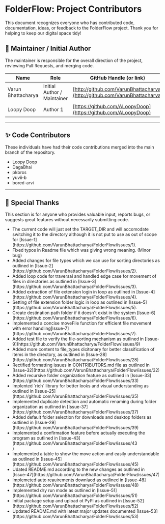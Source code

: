 # FolderFlow: Project Contributors

This document recognizes everyone who has contributed code, documentation, ideas, or feedback to the FolderFlow project. Thank you for helping to keep our digital space tidy!

## 🌟 Maintainer / Initial Author

The maintainer is responsible for the overall direction of the project, reviewing Pull Requests, and merging code.

| Name | Role | GitHub Handle (or link) |
|---|---|---|
| Varun Bhattacharya | Initial Author / Maintainer | [http://github.com/VarunBhattacharya](http://github.com/VarunBhattacharya) |
| Loopy Doop | Author 1 | [https://github.com/ALoopyDoop](https://github.com/ALoopyDoop) |

---

## ✨ Code Contributors

These individuals have had their code contributions merged into the main branch of the repository.

<ul>
  <li>Loopy Doop</li>
  <li>DagaBhai</li>
  <li>pkbros</li>
  <li>yuvii-b</li>
  <li>bored-arvi</li>
</ul>

---

## 🙏 Special Thanks

This section is for anyone who provides valuable input, reports bugs, or suggests great features without necessarily submitting code.

<ul>
  <li>The current code will just set the TARGET_DIR and will accomodate switching it to the directory although it is not put to use as out of scope for [Issue-1](https://github.com/VarunBhattacharya/FolderFlow/issues/1).</li>
  <li>Fixed typos in Readme file which was giving wrong meaning. (Minor bug)</li>
  <li>Added changes for file types which we can use for sorting directories as outlined in [Issue-2](https://github.com/VarunBhattacharya/FolderFlow/issues/2).</li>
  <li>Added loop code for traversal and handled edge case for movement of files in directories as outlined in [Issue-3](https://github.com/VarunBhattacharya/FolderFlow/issues/3).</li>
  <li>Added extraction of file extension login in loop as outlined in [Issue-4](https://github.com/VarunBhattacharya/FolderFlow/issues/4).</li>
  <li>Setting of file extension folder logic in loop as outlined in [Issue-5](https://github.com/VarunBhattacharya/FolderFlow/issues/5).</li>
  <li>Create destination path folder if it doesn't exist in the system [Issue-6](https://github.com/VarunBhattacharya/FolderFlow/issues/6).</li>
  <li>Implemented a concise moveFile function for efficient file movement with error handling[Issue-7](https://github.com/VarunBhattacharya/FolderFlow/issues/7).</li>
  <li>Added test file to verify the file-sorting mechanism as outlined in [Issue-9](https://github.com/VarunBhattacharya/FolderFlow/issues/9)</li>
  <li>Added more content to file_types dicitonary for better classification of items in the directory, as outlined in [Issue-28]
  (https://github.com/VarunBhattacharya/FolderFlow/issues/28)</li>
  <li> Rectified formatting issues in CONTRIBUTORS.md file as outlined in [Issue-32](https://github.com/VarunBhattacharya/FolderFlow/issues/32)</li>
  <li> Added recursive folder organization feature as outlined in [Issue-33](https://github.com/VarunBhattacharya/FolderFlow/issues/33)</li>
  <li> Implented `rich` library for better looks and visual understanding as outlined in [Issue-25](https://github.com/VarunBhattacharya/FolderFlow/issues/35)</li>
  <li> Implemented duplicate detection and automatic renaming during folder organization as outlined in [Issue-37](https://github.com/VarunBhattacharya/FolderFlow/issues/37)</li>
  <li> Added default folder selection for downloads and desktop folders as outlined in [Issue-29](https://github.com/VarunBhattacharya/FolderFlow/issues/39)</li>
  <li> Implemented a confirmation feature before actually executing the program as outlined in [Issue-43](https://github.com/VarunBhattacharya/FolderFlow/issues/43</li>)
  <li> Implemented a table to show the move action and easily understandable as outlined in [Issue-45](https://github.com/VarunBhattacharya/FolderFlow/issues/45)</li>
  <li> Udated README.md according to the new changes as outlined in [Issue-47](https://github.com/VarunBhattacharya/FolderFlow/issues/47)</li>
  <li> Implemeted auto reauirements downlaod as outlined in [Issue-48](https://github.com/VarunBhattacharya/FolderFlow/issues/48)</li>
  <li> Implemented dry run mode as outlined in [Issue-51](https://github.com/VarunBhattacharya/FolderFlow/issues/51)</li>
  <li>Initial package setup and upload ot PyPI as outlined in [Issue-52](https://github.com/VarunBhattacharya/FolderFlow/issues/52)</li>
  <li> Updated README.md with latest major updates documented [Issue-53](https://github.com/VarunBhattacharya/FolderFlow/issues/53)</li>
</ul>